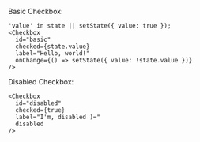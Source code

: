 Basic Checkbox:

    'value' in state || setState({ value: true });
    <Checkbox
      id="basic"
      checked={state.value}
      label="Hello, world!"
      onChange={() => setState({ value: !state.value })}
    />

Disabled Checkbox:

    <Checkbox
      id="disabled"
      checked={true}
      label="I'm, disabled )="
      disabled
    />
